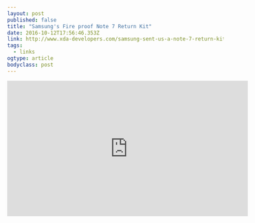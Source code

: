 ```yaml
---
layout: post 
published: false 
title: "Samsung's Fire proof Note 7 Return Kit" 
date: 2016-10-12T17:56:46.353Z 
link: http://www.xda-developers.com/samsung-sent-us-a-note-7-return-kit-with-a-thermally-insulated-box-and-safety-gloves/ 
tags:
  - links
ogtype: article 
bodyclass: post 
---
```


<iframe width="560" height="315" src="https://www.youtube.com/embed/pySvc17K2jE" frameborder="0" allowfullscreen></iframe>